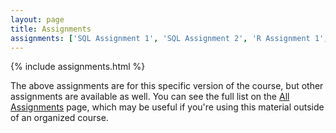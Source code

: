 ```yaml
---
layout: page
title: Assignments
assignments: ['SQL Assignment 1', 'SQL Assignment 2', 'R Assignment 1', 'R Assignment 2', 'R Assignment 3', 'R Assignment 4', 'R Assignment 5', 'R Assignment 6', 'Git-R Assignment 1', 'R Assignment 7', 'R Assignment 8']
---
```


{% include assignments.html %}

The above assignments are for this specific version of the course, but other
assignments are available as well. You can see the full list on the
[All Assignments](all-assignments) page, which may be useful if you're using this material
outside of an organized course.
